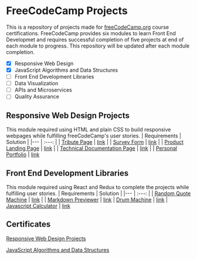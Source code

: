 # FreeCodeCamp Projects

This is a repository of projects made for [freeCodeCamp.org](https://www.freecodecamp.org/) course certifications. FreeCodeCamp provides six modules to learn Front End Developmet and requires successful completion of five projects at end of each module to progress. This repository will be updated after each module completion.

- [x] Responsive Web Design
- [x] JavaScript Algorithms and Data Structures
- [ ] Front End Development Libraries
- [ ] Data Visualization
- [ ] APIs and Microservices
- [ ] Quality Assurance

## Responsive Web Design Projects

This module required using HTML and plain CSS to build responsive webpages while fulfilling freeCodeCamp's user stories.
| Requirements | Solution |
|--- | :---: |
| [Tribute Page](https://www.freecodecamp.org/learn/responsive-web-design/responsive-web-design-projects/build-a-tribute-page) | [link](https://sshnuke333.github.io/Freecodecamp-Projects/FCC-Responsive%20Web%20Design/Tribute-Page.html) |
| [Survey Form](https://www.freecodecamp.org/learn/responsive-web-design/responsive-web-design-projects/build-a-survey-form) | [link](https://sshnuke333.github.io/Freecodecamp-Projects/FCC-Responsive%20Web%20Design/Survey-Form.html) |
| [Product Landing Page](https://www.freecodecamp.org/learn/responsive-web-design/responsive-web-design-projects/build-a-product-landing-page) | [link](https://sshnuke333.github.io/Freecodecamp-Projects/FCC-Responsive%20Web%20Design/product-page.html) |
| [Technical Documentation Page](https://www.freecodecamp.org/learn/responsive-web-design/responsive-web-design-projects/build-a-technical-documentation-page) | [link](https://sshnuke333.github.io/Freecodecamp-Projects/FCC-Responsive%20Web%20Design/Documentation-page.html) |
| [Personal Portfolio](https://www.freecodecamp.org/learn/responsive-web-design/responsive-web-design-projects/build-a-personal-portfolio-webpage) | [link](https://sshnuke333.github.io/Freecodecamp-Projects/FCC-Responsive%20Web%20Design/portfolio-page.html)

## Front End Development Libraries

This module required using React and Redux to complete the projects while fulfilling user stories.
| Requirements | Solution |
|--- | :---: |
| [Random Quote Machine](https://www.freecodecamp.org/learn/front-end-development-libraries/front-end-development-libraries-projects/build-a-random-quote-machine) | [link](https://sshnuke333.github.io/Random-Quote-Machine) |
| [Markdown Previewer](https://www.freecodecamp.org/learn/front-end-development-libraries/front-end-development-libraries-projects/build-a-markdown-previewer) | [link](https://sshnuke333.github.io/Markdown-Previewer)
| [Drum Machine](https://www.freecodecamp.org/learn/front-end-development-libraries/front-end-development-libraries-projects/build-a-drum-machine) | [link](https://sshnuke333.github.io/Drum-Machine)
| [Javascript Calculator](https://www.freecodecamp.org/learn/front-end-development-libraries/front-end-development-libraries-projects/build-a-javascript-calculator) | [link](https://sshnuke333.github.io/Calculator)

## Certificates

[Responsive Web Design Projects](https://www.freecodecamp.org/certification/sshnuke/responsive-web-design)

[JavaScript Algorithms and Data Structures](https://www.freecodecamp.org/certification/sshnuke/javascript-algorithms-and-data-structures)
